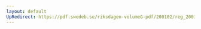 ```yaml
---
layout: default
UpRedirect: https://pdf.swedeb.se/riksdagen-volumeG-pdf/200102/reg_200102/reg_200102_0291.pdf
---
```

